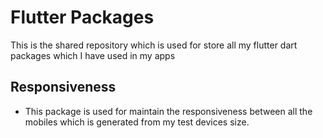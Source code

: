 # Flutter Packages
This is the shared repository which is used for store all my flutter dart packages which I have used in my apps

## Responsiveness
- This package is used for maintain the responsiveness between all the mobiles which is generated from my test devices size.